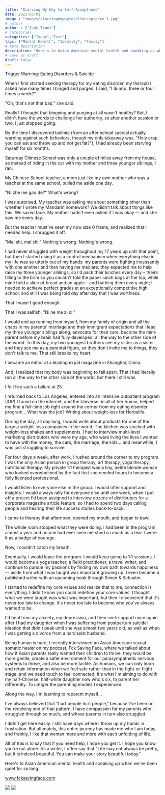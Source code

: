 ```yaml
---
title: "Starving My Way to Self-Acceptance"
date: 2021-05-01
image : "images/starvingmywaytoselfacceptance-1.jpg"
# author
author : ["Judy Tsuei"]
# categories
categories: ["Image","Text"]
tags: ["Mental Health", "Identity", "Family"]
# meta description
description: "Here's to Asian American mental health and speaking up when we've been quiet for so long."
# save as draft
draft: false
---
```


Trigger Warning: Eating Disorders & Suicide

When I first started seeking therapy for my eating disorder, my therapist asked how many times I binged and purged, I said, "I dunno, three or four times a week?" 

"Oh, that's not that bad," she said. 

Really? I thought that bingeing and purging at all wasn't healthy? But, I didn't have the words to challenge her authority, so after another session or two, I just stopped going.

By the time I discovered bulimia (from an after school special actually warning against such behaviors, though my only takeaway was, "Holy crap, you can eat and throw up and not get fat?"), I had already been starving myself for six months. 

Saturday Chinese School was only a couple of miles away from my house, so instead of riding in the car with my mother and three younger siblings, I ran. 

My Chinese School teacher, a mom just like my own mother who was a teacher at the same school, pulled me aside one day. 

"Ni zhe me gao de?" What's wrong? 

I was surprised. My teacher was asking me about something other than whether I wrote my Mandarin homework? We didn't talk about things like this. We saved face. My mother hadn't even asked if I was okay — and she saw me every day.

But the teacher must've seen my now size 0 frame, and realized that I needed help. I shrugged it off. 

"Mei shi, mei shi." Nothing's wrong. Nothing's wrong.

I had never struggled with weight throughout my 17 years up until that point, but then I started using it as a control mechanism when everything else in my life was so utterly out of my hands: my parents were fighting incessantly with one another and then having me mediate; they expected me to help raise my three younger siblings, so I'd pack their lunches every day – theirs filling to the brim so you couldn't fold the paper lunch bags at the top, while mine held a slice of bread and an apple – and bathing them every night; I needed to achieve perfect grades at an exceptionally competitive high school; and still I was being told day after day that I was worthless. 

That I wasn't good enough.

That I was selfish. "Ni ne me zi ci!"

I would end up running from myself, from my family of origin and all the chaos in my parents' marriage and their immigrant expectations that I lead my three younger siblings along, advocate for their care, become the mini-parent before my brain had fully developed, all the way to the other side of the world. To this day, my two youngest brothers see my sister as a sister and they see me as a parental figure, so they don't invite me to things, they don't talk to me. That still breaks my heart.

I became an editor at a leading expat magazine in Shanghai, China. 

And, I realized that my body was beginning to fall apart. That I had literally run all the way to the other side of the world, but there I still was. 

I felt like such a failure at 25.

I returned back to Los Angeles, entered into an intensive outpatient program (IOP) I found on the internet, and the Universe, in all of her humor, helped me find a full-time job right around the corner from my eating disorder program...
What was the job? Writing about weight-loss for Herbalife.

During the day, all day long, I would write about products for one of the largest weight-loss companies in the world. The kitchen was stocked with weight-loss shakes and supplements. I had to interview multi-level marketing distributors who were my age, who were living the lives I wanted to have with the money, the cars, the marriage, the kids... and meanwhile, I was just struggling to survive.

For four days a week, after work, I rushed around the corner to my program. I was the only Asian person in group therapy, art therapy, yoga therapy, nutritional therapy. My private 1:1 therapist was a tiny, petite blonde woman who looked overwhelmed by the fact that she needed hours to become a fully licensed professional.

I would listen to everyone else in the group. I would offer support and insights. I would always rally for everyone else until one week, when I put off a project I'd been assigned to interview dozens of distributors for a corporate magazine article feature, so I had to spend two days calling people and hearing their life success stories back-to-back. 

I came to therapy that afternoon, opened my mouth, and began to bawl.

The whole room stopped what they were doing. I had been in the program almost a year and no one had ever seen me shed so much as a tear. I wore it as a badge of courage. 

Now, I couldn't catch my breath.

Eventually, I would leave the program. I would keep going to 1:1 sessions. I would become a yoga teacher, a Reiki practitioner, a travel writer, and continue to pursue my passions by finding my own path towards happiness — aside from what I was taught was important growing up. I even became a published writer with an upcoming book through Simon & Schuster.

I started to redefine my core values and realize that to me, connection is everything. I didn't know you could redefine your core values. I thought what we were taught was what was important, but then I discovered that it's never too late to change. It's never too late to become who you've always wanted to be.

I'd heal from my anxiety, my depression, and then seek support once again after I had my daughter when I was suffering from postpartum suicidal ideation that didn't peak until she was almost two years old, as well as when I was getting a divorce from a narcissist husband.

Being human is hard. I recently interviewed an Asian American sexual somatic healer on my podcast, Fck Saving Face, where we talked about how if Asian parents really wanted their children to thrive, they would be more gentle, create a safer environment for our parasympathetic nervous systems to thrive, and also be more tactile. As humans, we can only learn and retain information when we feel safe rather than in the fight-or-flight stage, and we need touch to feel connected. It's what I'm aiming to do with my half-Chinese, half-white daughter now who's six, to parent her differently. To untiger the parenting models I experienced.

Along the way, I'm learning to reparent myself... 

I've always believed that "hurt people hurt people," because I've been on the receiving end of that pattern. I have compassion for my parents who struggled through so much, and whose parents in turn also struggled. 

I didn't get here easily. I still have days where I throw up my hands in frustration. But ultimately, this entire journey has made me who I am today and frankly, I like that woman more and more with each unfolding of life.

All of this is to say that if you need help, I hope you get it. I hope you know you're not alone. As a writer, I often say that "Life may not always be pretty, but it is indeed beautiful. You can make your story beautiful today."

Here's to Asian American mental health and speaking up when we've been quiet for so long.

www.fcksavingface.com


<img src="/images/starvingmywaytoselfacceptance-2.jpg"/>

<img src="/images/starvingmywaytoselfacceptance-3.jpg"/>
